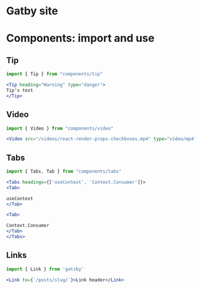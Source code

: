 # Gatby site

# Components: import and use

## Tip
```jsx
import { Tip } from "components/tip"

<Tip heading="Warning" type="danger">
Tip's text
</Tip>
```

## Video
```jsx
import { Video } from "components/video"

<Video src="/videos/react-render-props-checkboxes.mp4" type="video/mp4" />
```

## Tabs
```jsx
import { Tabs, Tab } from "components/tabs"

<Tabs headings={['useContext', 'Context.Consumer']}>
<Tab>

useContext
</Tab>

<Tab>

Context.Consumer
</Tab>
</Tabs>
```

## Links
```jsx
import { Link } from 'gatsby'

<Link to={`/posts/slug/`}>Link header</Link>
```
